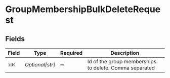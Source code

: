 # GroupMembershipBulkDeleteRequest


## Fields

| Field                                                  | Type                                                   | Required                                               | Description                                            |
| ------------------------------------------------------ | ------------------------------------------------------ | ------------------------------------------------------ | ------------------------------------------------------ |
| `ids`                                                  | *Optional[str]*                                        | :heavy_minus_sign:                                     | Id of the group memberships to delete. Comma separated |